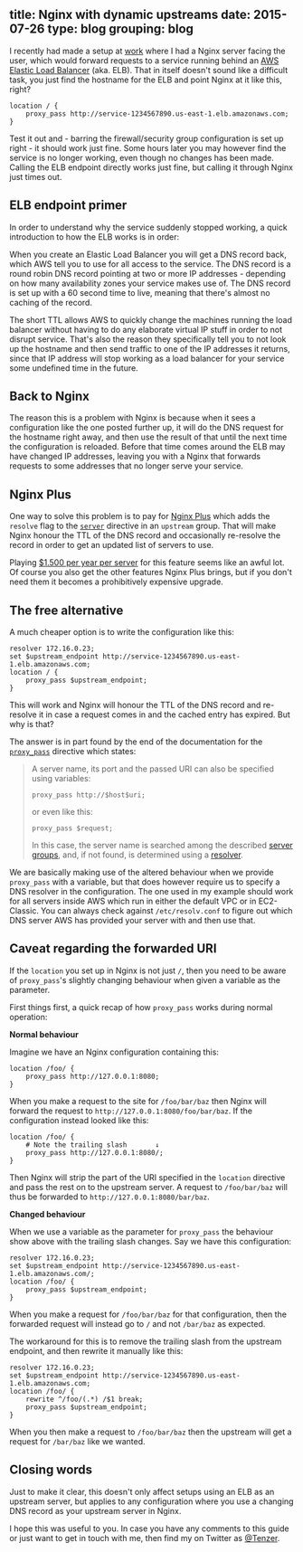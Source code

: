 title: Nginx with dynamic upstreams
date: 2015-07-26
type: blog
grouping: blog
---
I recently had made a setup at [work](https://www.falconsocial.com/) where I had a Nginx server facing the user, which would forward requests to a service running behind an [AWS Elastic Load Balancer](http://aws.amazon.com/elasticloadbalancing/) (aka. ELB). That in itself doesn't sound like a difficult task, you just find the hostname for the ELB and point Nginx at it like this, right?

    location / {
        proxy_pass http://service-1234567890.us-east-1.elb.amazonaws.com;
    }

Test it out and - barring the firewall/security group configuration is set up right - it should work just fine. Some hours later you may however find the service is no longer working, even though no changes has been made. Calling the ELB endpoint directly works just fine, but calling it through Nginx just times out.


ELB endpoint primer
-------------------

In order to understand why the service suddenly stopped working, a quick introduction to how the ELB works is in order:

When you create an Elastic Load Balancer you will get a DNS record back, which AWS tell you to use for all access to the service. The DNS record is a round robin DNS record pointing at two or more IP addresses - depending on how many availability zones your service makes use of. The DNS record is set up with a 60 second time to live, meaning that there's almost no caching of the record.

The short TTL allows AWS to quickly change the machines running the load balancer without having to do any elaborate virtual IP stuff in order to not disrupt service. That's also the reason they specifically tell you to not look up the hostname and then send traffic to one of the IP addresses it returns, since that IP address will stop working as a load balancer for your service some undefined time in the future.


Back to Nginx
-------------

The reason this is a problem with Nginx is because when it sees a configuration like the one posted further up, it will do the DNS request for the hostname right away, and then use the result of that until the next time the configuration is reloaded. Before that time comes around the ELB may have changed IP addresses, leaving you with a Nginx that forwards requests to some addresses that no longer serve your service.


Nginx Plus
----------

One way to solve this problem is to pay for [Nginx Plus](https://www.nginx.com/products/on-the-fly-reconfiguration/) which adds the `resolve` flag to the [`server`](http://nginx.org/en/docs/http/ngx_http_upstream_module.html#server) directive in an `upstream` group. That will make Nginx honour the TTL of the DNS record and occasionally re-resolve the record in order to get an updated list of servers to use.

Playing [$1.500 per year per server](https://www.nginx.com/products/pricing/) for this feature seems like an awful lot. Of course you also get the other features Nginx Plus brings, but if you don't need them it becomes a prohibitively expensive upgrade.


The free alternative
--------------------

A much cheaper option is to write the configuration like this:

    resolver 172.16.0.23;
    set $upstream_endpoint http://service-1234567890.us-east-1.elb.amazonaws.com;
    location / {
        proxy_pass $upstream_endpoint;
    }

This will work and Nginx will honour the TTL of the DNS record and re-resolve it in case a request comes in and the cached entry has expired. But why is that?

The answer is in part found by the end of the documentation for the [`proxy_pass`](http://nginx.org/en/docs/http/ngx_http_proxy_module.html#proxy_pass) directive which states:

> A server name, its port and the passed URI can also be specified using variables:
>
>     proxy_pass http://$host$uri;
>
> or even like this:
>
>     proxy_pass $request;
>
> In this case, the server name is searched among the described [server groups](http://nginx.org/en/docs/http/ngx_http_upstream_module.html), and, if not found, is determined using a [resolver](http://nginx.org/en/docs/http/ngx_http_core_module.html#resolver).

We are basically making use of the altered behaviour when we provide `proxy_pass` with a variable, but that does however require us to specify a DNS resolver in the configuration. The one used in my example should work for all servers inside AWS which run in either the default VPC or in EC2-Classic. You can always check against `/etc/resolv.conf` to figure out which DNS server AWS has provided your server with and then use that.


Caveat regarding the forwarded URI
----------------------------------

If the `location` you set up in Nginx is not just `/`, then you need to be aware of `proxy_pass`'s slightly changing behaviour when given a variable as the parameter.

First things first, a quick recap of how `proxy_pass` works during normal operation:

**Normal behaviour**

Imagine we have an Nginx configuration containing this:

    location /foo/ {
        proxy_pass http://127.0.0.1:8080;
    }

When you make a request to the site for `/foo/bar/baz` then Nginx will forward the request to `http://127.0.0.1:8080/foo/bar/baz`. If the configuration instead looked like this:

    location /foo/ {
        # Note the trailing slash       ↓
        proxy_pass http://127.0.0.1:8080/;
    }

Then Nginx will strip the part of the URI specified in the `location` directive and pass the rest on to the upstream server. A request to `/foo/bar/baz` will thus be forwarded to `http://127.0.0.1:8080/bar/baz`.


**Changed behaviour**

When we use a variable as the parameter for `proxy_pass` the behaviour show above with the trailing slash changes. Say we have this configuration:

    resolver 172.16.0.23;
    set $upstream_endpoint http://service-1234567890.us-east-1.elb.amazonaws.com/;
    location /foo/ {
        proxy_pass $upstream_endpoint;
    }

When you make a request for `/foo/bar/baz` for that configuration, then the forwarded request will instead go to `/` and not `/bar/baz` as expected.

The workaround for this is to remove the trailing slash from the upstream endpoint, and then rewrite it manually like this:

    resolver 172.16.0.23;
    set $upstream_endpoint http://service-1234567890.us-east-1.elb.amazonaws.com;
    location /foo/ {
        rewrite ^/foo/(.*) /$1 break;
        proxy_pass $upstream_endpoint;
    }

When you then make a request to `/foo/bar/baz` then the upstream will get a request for `/bar/baz` like we wanted.


Closing words
-------------

Just to make it clear, this doesn't only affect setups using an ELB as an upstream server, but applies to any configuration where you use a changing DNS record as your upstream server in Nginx.

I hope this was useful to you. In case you have any comments to this guide or just want to get in touch with me, then find my on Twitter as [@Tenzer](https://twitter.com/Tenzer).
